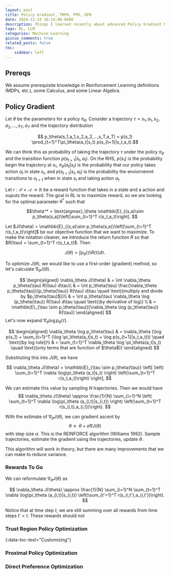 ```yaml
---
layout: post
title: Policy Gradient, TRPO, PPO, DPO
date: 2024-12-24 10:14:00-0400
description: Things I learned recently about advanced Policy Gradient Methods.
tags: RL, LLM
categories: Machine Learning
giscus_comments: true
related_posts: false
toc:
    sidebar: left
---
```



## Prereqs
<!-- {:data-toc-text="Prereqs"} -->

We assume prerequisite knowledge in Reinforcement Learning definitions (MDPs, etc.), some Calculus, and some Linear Algebra.

## Policy Gradient

Let $\theta$ be the parameters for a policy $\pi_\theta$.  Consider a trajectory $\tau = s_1,a_1,s_2,a_2,...,s_T,a_T$ and the trajectory distribution 

$$ p_\theta(s_1,a_1,s_2,a_2,...,s_T,a_T) = p(s_1) \prod_{t=1}^T\pi_\theta(a_t|s_t) p(s_{t+1}|s_t,a_t).$$

We can think this as probability of taking the trajectory $\tau$ under the policy $\pi_\theta$ and the transition function $p(s_{t+1}|s_t,a_t)$. On the RHS, $p(s_1)$ is the probability begin the trajectory at $s_1$, $\pi_\theta(a_t|s_t)$ is the probability that our policy takes action $a_t$ in state $s_t$, and $p(s_{t+1}|s_t,a_t)$ is the probability the enviornemnt transitions to $s_{t+1}$ when in state $s_t$ and taking action $a_t.$

Let $r: \mathcal{S} \times \mathcal{A} \rightarrow \mathbb{R}$ be a reward function that takes in a state and a action and ouputs the reward. The goal in RL is to maximize reward, so we are looking for the optimal parameter $\theta^*$ such that 

$$\theta^* = \text{argmax}_\theta \mathbb{E}_{(s,a)\sim p_\theta(s,a)}\left[\sum_{t=1}^T r(s_t,a_t)\right]. $$ 

Let $J(\theta) = \mathbb{E}_{(s,a)\sim p_\theta(s,a)}\left[\sum_{t=1}^T r(s_t,a_t)\right]$ be our objective function that we want to maximize. To make the notation cleaner, we introduce the return function $R$ so that $R(\tau) = \sum_{t=1}^T r(s_t,a_t)$. Then 

$$J(\theta) = \int p_\theta(\tau) R(\tau) d\tau.$$

To optimize $J(\theta)$, we would like to use a first-order (gradient) method, so let's calculate $\nabla_\theta J(\theta).$

$$
\begin{aligned}
    \nabla_\theta J(\theta) & = \int \nabla_\theta p_\theta(\tau) R(\tau) d\tau\\
    & = \int p_\theta(\tau) \frac{\nabla_\theta p_\theta(\tau)}{p_\theta(\tau)} R(\tau) d\tau \quad \text{(multiply and divide by $p_\theta(\tau)$)}\\
    & = \int p_\theta(\tau) \nabla_\theta \log (p_\theta(\tau)) R(\tau) d\tau \quad \text{(by derivative of log)} \\
    & = \mathbb{E}_{\tau \sim p_\theta(\tau)}[\nabla_\theta \log (p_\theta(\tau)) R(\tau)]
\end{aligned}
$$
Let's now expand $\nabla_\theta \log p_\theta(\tau)$. 

$$
\begin{aligned}
    \nabla_\theta \log p_\theta(\tau) & = \nabla_\theta (\log p(s_1) + \sum_{t=1}^T (\log \pi_\theta(a_t|s_t) + \log p(s_{t+1}|s_t,a_t))) \quad \text{(by log rule)}\\
    & = \sum_{t=1}^T \nabla_\theta \log \pi_\theta(a_t|s_t) \quad \text{(only terms that are function of $\theta$)}
\end{aligned}
$$

Substituting this into $J(\theta)$, we have 

$$
    \nabla_\theta J(\theta) = \mathbb{E}_{\tau \sim p_\theta(\tau)} \left[ \left( \sum_{t=1}^T \nabla \log\pi_\theta (a_t|s_t) \right) \left(\sum_{t=1}^T r(s_t,a_t)\right)   \right],
$$

We can estimate this value by sampling $N$ trajectories. Then we would have
$$
    \nabla_\theta J(\theta) \approx \frac{1}{N} \sum_{i=1}^N \left( \sum_{t=1}^T \nabla \log\pi_\theta (a_{i,t}|s_{i,t}) \right) \left(\sum_{t=1}^T r(s_{i,t},a_{i,t})\right).
$$ 

With the estimate of $\nabla_\theta J(\theta),$ we can gradient ascent by 
$$\theta \leftarrow \theta + \alpha \nabla J(\theta)$$ 
with step size $\alpha$. This is the REINFORCE algorithm (Williams 1992). Sample trajectories, estimate the gradient using the trajectories, update $\theta$. 

This algorithm will work in theory, but there are many improvements that we can make to reduce variance. 

### Rewards To Go
We can reformulate $\nabla_\theta J(\theta)$ as 

$$
    \nabla_\theta J(\theta) \approx \frac{1}{N} \sum_{i=1}^N  \sum_{t=1}^T \nabla \log\pi_\theta (a_{i,t}|s_{i,t})  \left(\sum_{t'=1}^T r(s_{i,t'},a_{i,t'})\right).
$$ 

Notice that at time step $t$, we are still summing over all rewards from time steps $t' < t.$ These rewards should not 


### Trust Region Policy Optimization


{:data-toc-text="Customizing"}


### Proximal Policy Optimization


### Direct Preference Optimization

